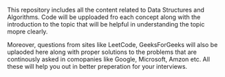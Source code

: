 This repository includes all the content related to Data Structures and Algorithms. Code will be upploaded fro each concept along with the introduction to the topic that will be helpful
in understanding the topic mopre clearly.

Moreover, questions from sites like LeetCode, GeeksForGeeks will also be uplaoded here along with proper solutions to the problems that are continously asked in comopanies like Google, Microsoft, Amzon etc.
All these will help you out in better preperation for your interviews.
